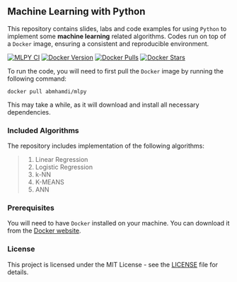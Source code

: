 ## Machine Learning with Python

This repository contains slides, labs and code examples for using `Python` to implement some **machine learning** related algorithms. Codes run on top of a `Docker` image, ensuring a consistent and reproducible environment.

[![MLPY CI](https://github.com/a-mhamdi/mlpy/actions/workflows/docker-image.yml/badge.svg)](https://github.com/a-mhamdi/mlpy/actions/workflows/docker-image.yml)
[![Docker Version](https://img.shields.io/docker/v/abmhamdi/mlpy?sort=semver)](https://hub.docker.com/r/abmhamdi/mlpy)
[![Docker Pulls](https://img.shields.io/docker/pulls/abmhamdi/mlpy)](https://hub.docker.com/r/abmhamdi/mlpy)
[![Docker Stars](https://img.shields.io/docker/stars/abmhamdi/mlpy)](https://hub.docker.com/r/abmhamdi/mlpy)

To run the code, you will need to first pull the `Docker` image by running the following command:

```
docker pull abmhamdi/mlpy
```

This may take a while, as it will download and install all necessary dependencies.

### Included Algorithms
The repository includes implementation of the following algorithms:
>1. Linear Regression
>1. Logistic Regression
>1. k-NN
>1. K-MEANS
>1. ANN

### Prerequisites
You will need to have `Docker` installed on your machine. You can download it from the [Docker website](https://hub.docker.com).

### License
This project is licensed under the MIT License - see the [LICENSE](./LICENSE) file for details.
